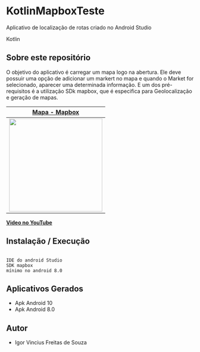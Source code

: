 # KotlinMapboxTeste

Aplicativo de localização de rotas criado no Android Studio

Kotlin
## Sobre este repositório
  O objetivo do aplicativo é carregar um mapa logo na abertura. Ele deve possuir uma opção de adicionar um markert no mapa e quando o Market for selecionado, aparecer uma determinada informação. E um dos pré-requisitos é a utilização SDk mapbox, que é especifica para Geolocalização e geração de mapas. 


| [**Mapa - Mapbox**](https://github.com/igor1043/KotlinMapboxTeste)      | 
|------------|
|  <img src="https://github.com/igor1043/Projetos-Android-Java-Kotlin/blob/main/screenshots/Teste%20JavaKotlin.jpg" width="250"> |


[**Video no YouTube**](https://www.youtube.com/watch?v=dUuhg6-13WA&ab_channel=IgorVinicius)

## Instalação / Execução

``` 

IDE do android Studio
SDK mapbox
mínimo no android 8.0 

```
## Aplicativos Gerados

* Apk Android 10
* Apk Android 8.0

## Autor

* Igor Vincius Freitas de Souza
